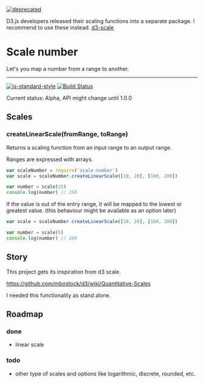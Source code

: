 [![deprecated](http://badges.github.io/stability-badges/dist/deprecated.svg)](http://github.com/badges/stability-badges)

D3.js developers released their scaling functions into a separate package. I recommend to use these instead. [d3-scale](https://github.com/d3/d3-scale)

Scale number
==============

Let's you map a number from a range to another.

---------------------------
[![js-standard-style](https://img.shields.io/badge/code%20style-standard-brightgreen.svg?style=flat)](https://github.com/feross/standard)
[![Build Status](https://travis-ci.org/AoDev/scale-number.svg?branch=master)](https://travis-ci.org/AoDev/scale-number)

Current status: Alpha, API might change until 1.0.0

Scales
-------

### createLinearScale(fromRange, toRange)

Returns a scaling function from an input range to an output range.

Ranges are expressed with arrays.


```js
var scaleNumber = require('scale-number')
var scale = scaleNumber.createLinearScale([10, 20], [100, 200])

var number = scale(15)
console.log(number) // 150
```

If the value is out of the entry range, it will be mapped to the lowest or
greatest value. (this behaviour might be available as an option later)

```js
var scale = scaleNumber.createLinearScale([10, 20], [100, 200])

var number = scale(5)
console.log(number) // 100
```

Story
------
This project gets its inspiration from d3 scale.

https://github.com/mbostock/d3/wiki/Quantitative-Scales

I needed this functionality as stand alone.


Roadmap
-------

### done

* linear scale

### todo

* other type of scales and options like logarithmic, discrete, rounded, etc.
